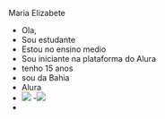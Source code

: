 Maria Elizabete
- Ola,
- Sou estudante
- Estou no ensino medio
- Sou iniciante na plataforma do Alura
- tenho 15 anos
- sou da Bahia
- Alura
- 
  ![](https://media1.tenor.com/m/C7Rl0E5tlFwAAAAd/passinho-caetano.gif)
-![](https://media1.tenor.com/m/dU3kZIpE2vsAAAAC/funny.gif)
-
